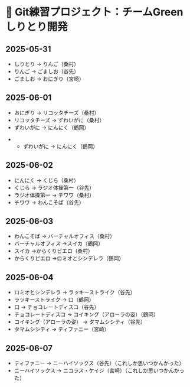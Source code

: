 # 📘 Git練習プロジェクト：チームGreenしりとり開発
## 2025-05-31

- しりとり → りんご（桑村）
- りんご → ごましお（谷先）
- ごましお → おにぎり（宮崎）

## 2025-06-01

- おにぎり → リコッタチーズ（桑村）
- リコッタチーズ → ずわいがに（桑村）
- ずわいがに → にんにく（鶴岡）
+ - ずわいがに → にんにく（鶴岡）

## 2025-06-02
- にんにく → くじら（桑村）
- くじら → ラジオ体操第一（谷先）
- ラジオ体操第一 → チワワ（桑村）
- チワワ → わんこそば（谷先）

## 2025-06-03
- わんこそば → バーチャルオフィス（桑村）
- バーチャルオフィス →スイカ（鶴岡）
- スイカ →からくりピエロ（桑村）
- からくりピエロ →ロミオとシンデレラ（鶴岡）

## 2025-06-04
- ロミオとシンデレラ → ラッキーストライク（谷先）
- ラッキーストライク → 口（鶴岡）
- 口 → チョコレートディスコ（谷先）
- チョコレートディスコ → コイキング（アローラの姿）（鶴岡）
- コイキング（アローラの姿） → タマムシシティ（谷先）
- タマムシシティ → ティファニー（宮崎）

## 2025-06-07
- ティファニー → ニーハイソックス（谷先）（これしか思いつかんかった）
- ニーハイソックス → ニコラス・ケイジ（宮崎）（これしか思いつかんかった）